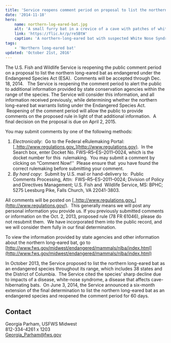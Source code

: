 ```yaml
---
title: 'Service reopens comment period on proposal to list the northern long-eared bat as endangered'
date: '2014-11-18'
hero:
    name: northern-log-eared-bat.jpg
    alt: 'A small furry bat in a crevice of a cave with patches of white fungus on its face and shoulder.'
    link: 'https://flic.kr/p/re5BtW'
    caption: 'A northern-long-eared bat with suspected White Nose Syndrome. Photo by Steve Taylor, University of Illinois.'
tags:
    - 'Northern long-eared bat'
updated: 'October 21st, 2016'
---
```


The U.S. Fish and Wildlife Service is reopening the public comment period on a proposal to list the northern long-eared bat as endangered under the Endangered Species Act (ESA).  Comments will be accepted through Dec. 18, 2014.  
The Service is reopening the comment period to alert the public to additional information provided by state conservation agencies within the range of the species. The Service will consider this information, and all information received previously, while determining whether the northern long-eared bat warrants listing under the Endangered Species Act.  Reopening of the comment period will allow the public to provide comments on the proposed rule in light of that additional information.  A final decision on the proposal is due on April 2, 2015.

You may submit comments by one of the following methods:

1. _Electronically_:  Go to the Federal eRulemaking Portal: [_http://www.regulations.gov_](http://www.regulations.gov).  In the Search box, enter Docket No. FWS–R5–ES–2011–0024, which is the docket number for this  rulemaking.  You may submit a comment by clicking on “Comment Now!''  Please ensure that  you have found the correct rulemaking before submitting your comment.
2. _By hard copy_:  Submit by U.S. mail or hand-delivery to:  Public Comments Processing, Attn:  FWS–R5–ES–2011–0024; Division of Policy and Directives Management; U.S. Fish and  Wildlife Service, MS: BPHC; 5275 Leesburg Pike, Falls Church, VA 22041-3803.

All comments will be posted on [_http://www.regulations.gov_](http://www.regulations.gov/).  This generally means we will post any personal information you provide us. If you previously submitted comments or information on the Oct. 2, 2013, proposed rule (78 FR 61046), please do not resubmit them.  We have incorporated them into the public record, and we will consider them fully in our final determination.  

To view the information provided by state agencies and other information about the northern long-eared bat, go to [http://www.fws.gov/midwest/endangered/mammals/nlba/index.html](http://www.fws.gov/midwest/endangered/mammals/nlba/index.html)

In October 2013, the Service proposed to list the northern long-eared bat as an endangered species throughout its range, which includes 38 states and the District of Columbia.  The Service cited the species’ sharp decline due to impacts of a disease, white-nose syndrome, a disease that affects cave-hibernating bats.  On June 3, 2014, the Service announced a six-month extension of the final determination to list the northern long-eared bat as an endangered species and reopened the comment period for 60 days.

## Contact

Georgia Parham, USFWS Midwest  
812-334-4261 x 1203  
[Georgia_Parham@fws.gov](mailto:Georgia_Parham@fws.gov)

